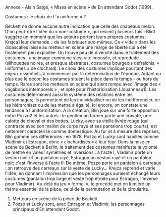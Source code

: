 Annexe - Alain Satgé, « Mises en scène » de En attendant Godot (1999).

Costumes : le choix de l '« uniforme » ?

  Beckett ne donne aucune autre indication que celle des chapeaux melon. D'où peut-être l'idée du « non-costume », qui revient plusieurs fois : Blin1 suggère un moment que les acteurs portent leurs propres costumes; Krejca1 leur demande... de les fabriquer eux-mêmes.
 Ce « vide » dans les didascalies laisse au metteur en scène une marge de liberté qui a été finalement peu exploitée. On trouve peu de diversité dans le traitement des costumes : une image commune s'est vite imposée, et reproduite (silhouettes noires, et presque abstraites, costumes bourgeois défraîchis, « uniformes » de clochard).
 Le choix des costumes implique pourtant des enjeux essentiels, à commencer par la détermination de l'époque. Autant ou plus que le décor, les costumes situent la pièce dans le temps - ou hors du temps. Rares sont les metteurs en scène qui aient rompu avec l'image des « vagabonds intemporels » , et opté pour l'historicisation (Jouanneau1).
 Les costumes déterminent aussi le système des relations entre les personnages; ils permettent de les individualiser ou de les indifférencier, de les hiérarchiser ou de les mettre à égalité. Ici encore, on constate une tendance à l'uniformisation. A la création, Blin joue sur une forte opposition entre Pozzo2 et les autres : le gentleman farmer porte une cravate, une culotte de cheval et des bottes. Lucky, avec sa vieille livrée rouge (qui contraste avec son maillot de corps rayé et ses pantalons trop courts), est nettement caractérisé comme domestique. Au fur et à mesure des reprises, Blin gomme ces différences : en 1978, Pozzo et Lucky sont habillés comme Vladimir et Estragon, donc « clochardisés » à leur tour.
 Dans la mise en scène de Beckett à Berlin, le traitement des costumes manifeste la volonté de mettre en valeur symétries et inversions : à l'acte I, Vladimir porte un veston noir et un pantalon rayé, Estragon un veston rayé et un pantalon noir; c'est l'inverse à l'acte II. De même, Pozzo porte un pantalon à carreaux : on retrouve des carreaux sur la veste de Lucky... Krejca reprend et varie l'idée, en donnant l'impression que les personnages auraient échangé leurs costumes (pantalon trop large et veste trop étroite pour Estragon, l'inverse pour Vladimir). Au-delà du jeu « formel », le procédé met en lumière un thème essentiel de la pièce, celui de la permutation et de la circularité.

1. Metteurs en scène de la pièce de Beckett.
2. Pozzo et Lucky sont, avec Estragon et Vladimir, les personnages principaux d'En attendant Godot.

	 